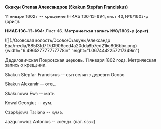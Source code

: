 **Скакун Степан Александров (Skakun Stepfan Franciskus)**

11 января 1802 г -- крещение (НИАБ 136-13-894, лист 46, №8/1802-р
(ориг)).

**НИАБ 136-13-894:** Лист 46. **Метрическая запись №8/1802-р (ориг).**

![](./Осовская волость/Осово/Скакуны/Александр Ева/media/88513fd7f7d3906ced4a20dda8b7ed21bc806bbc.png){width="6.496527777777778in"
height="1.0674442257217849in"}

Дедиловичская Покровская церковь. 11 января 1802 года. Метрическая
запись о крещении.

Skakun Stepfan Franciscus -- сын селян с деревни Осовo.

Skakun Alexandr -- отец.

Skakunowa Ewa -- мать.

Kowal Georgius -- кум.

Czaplajowa Taciana -- кума.

Jazgunowicz Antonius -- ксёндз. (лат. язык)
